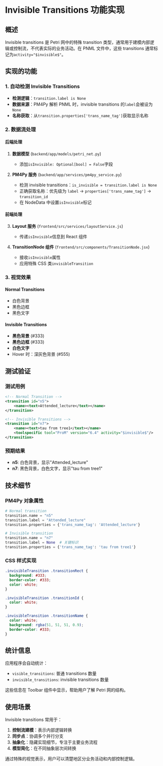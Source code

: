 # Invisible Transitions 功能实现

## 概述

Invisible transitions 是 Petri 网中的特殊 transition 类型，通常用于建模内部逻辑或控制流，不代表实际的业务活动。在 PNML 文件中，这些 transitions 通常标记为`activity="$invisible$"`。

## 实现的功能

### 1. 自动检测 Invisible Transitions

- **检测逻辑**：`transition.label is None`
- **数据来源**：PM4Py 解析 PNML 时，invisible transitions 的`label`会被设为`None`
- **名称获取**：从`transition.properties['trans_name_tag']`获取显示名称

### 2. 数据流处理

#### 后端处理

1. **数据模型** (`backend/app/models/petri_net.py`)

   - 添加`isInvisible: Optional[bool] = False`字段

2. **PM4Py 服务** (`backend/app/services/pm4py_service.py`)
   - 检测 invisible transitions：`is_invisible = transition.label is None`
   - 正确获取名称：优先级为 `label` → `properties['trans_name_tag']` → `transition_id`
   - 在 NodeData 中设置`isInvisible`标记

#### 前端处理

3. **Layout 服务** (`frontend/src/services/layoutService.js`)

   - 传递`isInvisible`信息到 React 组件

4. **TransitionNode 组件** (`frontend/src/components/TransitionNode.jsx`)
   - 接收`isInvisible`属性
   - 应用特殊 CSS 类`invisibleTransition`

### 3. 视觉效果

#### Normal Transitions

- 白色背景
- 黑色边框
- 黑色文字

#### Invisible Transitions

- **黑色背景** (#333)
- **黑色边框** (#333)
- **白色文字**
- Hover 时：深灰色背景 (#555)

## 测试验证

### 测试用例

```xml
<!-- Normal Transition -->
<transition id="n5">
    <name><text>Attended_lecture</text></name>
</transition>

<!-- Invisible Transitions -->
<transition id="n7">
    <name><text>tau from tree1</text></name>
    <toolspecific tool="ProM" version="6.4" activity="$invisible$"/>
</transition>
```

### 预期结果

- **n5**: 白色背景，显示"Attended_lecture"
- **n7**: 黑色背景，白色文字，显示"tau from tree1"

## 技术细节

### PM4Py 对象属性

```python
# Normal transition
transition.name = "n5"
transition.label = "Attended_lecture"
transition.properties = {'trans_name_tag': 'Attended_lecture'}

# Invisible transition
transition.name = "n7"
transition.label = None  # 关键标识
transition.properties = {'trans_name_tag': 'tau from tree1'}
```

### CSS 样式实现

```css
.invisibleTransition .transitionRect {
  background: #333;
  border-color: #333;
  color: white;
}

.invisibleTransition .transitionId {
  color: white;
}

.invisibleTransition .transitionName {
  color: white;
  background: rgba(51, 51, 51, 0.9);
  border-color: #333;
}
```

## 统计信息

应用程序会自动统计：

- `visible_transitions`: 普通 transitions 数量
- `invisible_transitions`: invisible transitions 数量

这些信息在 Toolbar 组件中显示，帮助用户了解 Petri 网的结构。

## 使用场景

Invisible transitions 常用于：

1. **控制流建模**：表示内部逻辑转换
2. **同步点**：协调多个并行分支
3. **抽象化**：隐藏实现细节，专注于主要业务流程
4. **模型简化**：在不同抽象层次间转换

通过特殊的视觉表示，用户可以清楚地区分业务活动和内部控制逻辑。
